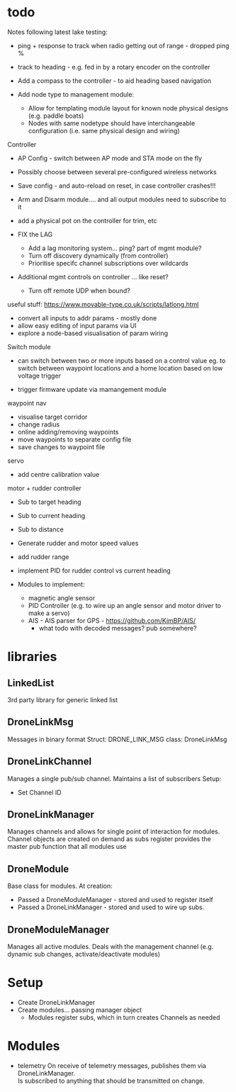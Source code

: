 
# todo

Notes following latest lake testing:
* ping + response to track when radio getting out of range - dropped ping %
* track to heading - e.g. fed in by a rotary encoder on the controller
* Add a compass to the controller - to aid heading based navigation

* Add node type to management module:
  * Allow for templating module layout for known node physical designs (e.g. paddle boats)
  * Nodes with same nodetype should have interchangeable configuration (i.e. same physical design and wiring)





Controller
* AP Config - switch between AP mode and STA mode on the fly
* Possibly choose between several pre-configured wireless networks
* Save config - and auto-reload on reset, in case controller crashes!!!


* Arm and Disarm module.... and all output modules need to subscribe to it

* add a physical pot on the controller for trim, etc
* FIX the LAG
   * Add a lag monitoring system... ping? part of mgmt module?
   * Turn off discovery dynamically (from controller)
   * Prioritise specifc channel subscriptions over wildcards
* Additional mgmt controls on controller ... like reset?
   * Turn off remote UDP when bound?


useful stuff: https://www.movable-type.co.uk/scripts/latlong.html


* convert all inputs to addr params - mostly done
* allow easy editing of input params via UI
* explore a node-based visualisation of param wiring


Switch module
* can switch between two or more inputs based on a control value
eg. to switch between waypoint locations and a home location based on low voltage trigger


* trigger firmware update via mamangement module


waypoint nav
* visualise target corridor
* change radius
* online adding/removing waypoints
* move waypoints to separate config file
* save changes to waypoint file


servo
* add centre calibration value

motor + rudder controller
* Sub to target heading
* Sub to current heading
* Sub to distance
* Generate rudder and motor speed values
* add rudder range
* implement PID for rudder control vs current heading


* Modules to implement:
  * magnetic angle sensor
  * PID Controller (e.g. to wire up an angle sensor and motor driver to make a servo)
  * AIS - AIS parser for GPS - https://github.com/KimBP/AIS/
    * what todo with decoded messages?  pub somewhere?


# libraries

## LinkedList
3rd party library for generic linked list


## DroneLinkMsg
Messages in binary format
Struct: DRONE_LINK_MSG
class: DroneLinkMsg

## DroneLinkChannel
Manages a single pub/sub channel.  Maintains a list of subscribers
Setup:
 - Set Channel ID

## DroneLinkManager
Manages channels and allows for single point of interaction for modules.
Channel objects are created on demand as subs register
provides the master pub function that all modules use


## DroneModule
Base class for modules.
At creation:
* Passed a DroneModuleManager - stored and used to register itself
* Passed a DroneLinkManager - stored and used to wire up subs.


## DroneModuleManager
Manages all active modules.  Deals with the management channel (e.g. dynamic sub changes, activate/deactivate modules)


# Setup

* Create DroneLinkManager
* Create modules... passing manager object
  * Modules register subs, which in turn creates Channels as needed


# Modules

* telemetry
On receive of telemetry messages, publishes them via DroneLinkManager.  
Is subscribed to anything that should be transmitted on change.  
